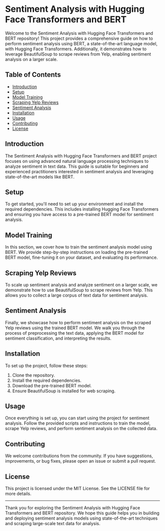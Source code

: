# Sentiment Analysis with Hugging Face Transformers and BERT

Welcome to the Sentiment Analysis with Hugging Face Transformers and BERT repository! This project provides a comprehensive guide on how to perform sentiment analysis using BERT, a state-of-the-art language model, with Hugging Face Transformers. Additionally, it demonstrates how to leverage BeautifulSoup to scrape reviews from Yelp, enabling sentiment analysis on a larger scale.

## Table of Contents
- [Introduction](#introduction)
- [Setup](#setup)
- [Model Training](#model-training)
- [Scraping Yelp Reviews](#scraping-yelp-reviews)
- [Sentiment Analysis](#sentiment-analysis)
- [Installation](#installation)
- [Usage](#usage)
- [Contributing](#contributing)
- [License](#license)

## Introduction

The Sentiment Analysis with Hugging Face Transformers and BERT project focuses on using advanced natural language processing techniques to analyze sentiment in text data. This guide is suitable for beginners and experienced practitioners interested in sentiment analysis and leveraging state-of-the-art models like BERT.

## Setup

To get started, you'll need to set up your environment and install the required dependencies. This includes installing Hugging Face Transformers and ensuring you have access to a pre-trained BERT model for sentiment analysis.

## Model Training

In this section, we cover how to train the sentiment analysis model using BERT. We provide step-by-step instructions on loading the pre-trained BERT model, fine-tuning it on your dataset, and evaluating its performance.

## Scraping Yelp Reviews

To scale up sentiment analysis and analyze sentiment on a larger scale, we demonstrate how to use BeautifulSoup to scrape reviews from Yelp. This allows you to collect a large corpus of text data for sentiment analysis.

## Sentiment Analysis

Finally, we showcase how to perform sentiment analysis on the scraped Yelp reviews using the trained BERT model. We walk you through the process of preprocessing the text data, applying the BERT model for sentiment classification, and interpreting the results.

## Installation

To set up the project, follow these steps:
1. Clone the repository.
2. Install the required dependencies.
3. Download the pre-trained BERT model.
4. Ensure BeautifulSoup is installed for web scraping.

## Usage

Once everything is set up, you can start using the project for sentiment analysis. Follow the provided scripts and instructions to train the model, scrape Yelp reviews, and perform sentiment analysis on the collected data.

## Contributing

We welcome contributions from the community. If you have suggestions, improvements, or bug fixes, please open an issue or submit a pull request.

## License

This project is licensed under the MIT License. See the LICENSE file for more details.

---

Thank you for exploring the Sentiment Analysis with Hugging Face Transformers and BERT repository. We hope this guide helps you in building and deploying sentiment analysis models using state-of-the-art techniques and scraping large-scale text data for analysis.
